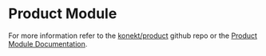 # Product Module

For more information refer to the [konekt/product](https://github.com/artkonekt/product) github repo or the [Product Module Documentation](https://artkonekt.github.com/product).
